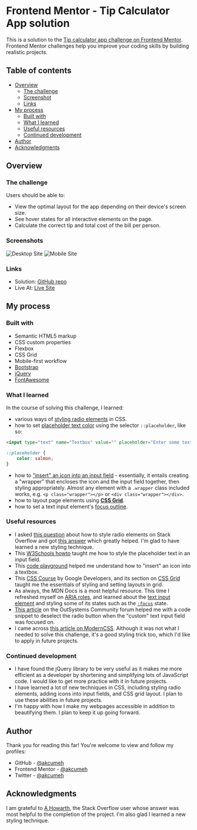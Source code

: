 # Frontend Mentor - Tip Calculator App solution

This is a solution to the [Tip calculator app challenge on Frontend Mentor](https://www.frontendmentor.io/challenges/tip-calculator-app-ugJNGbJUX). Frontend Mentor challenges help you improve your coding skills by building realistic projects.

## Table of contents

- [Overview](#overview)
  - [The challenge](#the-challenge)
  - [Screenshot](#screenshot)
  - [Links](#links)
- [My process](#my-process)
  - [Built with](#built-with)
  - [What I learned](#what-i-learned)
  - [Useful resources](#useful-resources)
  - [Continued development](#continued-development)
- [Author](#author)
- [Acknowledgments](#acknowledgments)

## Overview

### The challenge

Users should be able to:

- View the optimal layout for the app depending on their device's screen size.
- See hover states for all interactive elements on the page.
- Calculate the correct tip and total cost of the bill per person.

### Screenshots

![Desktop Site](screenshots/desktop-screenshot.jpg)
![Mobile Site](screenshots/mobile-screenshot.jpg)

### Links

- Solution: [GitHub repo](https://github.com/akcumeh/09-tip-calculator-app)
- Live At: [Live Site](https://akcumeh.github.io/09-tip-calculator-app)

## My process

### Built with

- Semantic HTML5 markup
- CSS custom properties
- Flexbox
- CSS Grid
- Mobile-first workflow
- [Bootstrap](https://getbootstrap.com/)
- [jQuery](https://jquery.com)
- [FontAwesome](https://fontawesome.com)

### What I learned

In the course of solving this challenge, I learned:
- various ways of [styling radio elements](#useful-resources) in CSS.
- how to set [placeholder text color](#useful-resources) using the selector ```::placeholder```, like so:

```html
<input type="text" name="Textbox" value="" placeholder="Enter some text">
```
```css
::placeholder {
    color: salmon;
}
```
- how to ["insert" an icon into an input field](#useful-resources) - essentially, it entails creating a "wrapper" that encloses the icon and the input field together, then styling appropriately. Almost any element with a ```.wrapper``` class included works, e.g. ```<p class="wrapper"></p>``` or ```<div class="wrapper"></div>```.
- how to layout page elements using [**CSS Grid**](https://web.dev/learn/css/grid/).
- how to set a text input element's [focus outline](https://developer.mozilla.org/en-US/docs/Web/CSS/:focus#focus_outline_none).

### Useful resources

- I asked [this question](https://stackoverflow.com/questions/73572206/how-to-style-an-html-radio-input-element-such-that-the-radio-button-is-absent) about how to style radio elements on Stack Overflow and got [this answer](https://stackoverflow.com/a/73573084/17497724) which greatly helped. I'm glad to have learned a new styling technique.
- This [W3Schools howto](https://www.w3schools.com/howto/howto_css_placeholder.asp) taught me how to style the placeholder text in an input field.
- This [code playground](https://www.tutorialbrain.com/editor_css/css_icons_inside_and_outside_input_text.html) helped me understand how to "insert" an icon into a textbox.
- This [CSS Course](https://web.dev/learn/css/) by Google Developers, and its section on [CSS Grid](https://web.dev/learn/css/grid/) taught me the essentials of styling and setting layouts in grid.
- As always, the MDN Docs is a most helpful resource. This time I refreshed myself on [ARIA roles](https://developer.mozilla.org/en-US/docs/Web/Accessibility/ARIA/Roles), and learned about the [text input element](https://developer.mozilla.org/en-US/docs/Web/HTML/Element/input/text) and styling some of its states such as the [```:focus```](https://developer.mozilla.org/en-US/docs/Web/CSS/:focus#focus_outline_none) state.
- [This article](https://www.outsystems.com/forums/discussion/61600/how-to-deselect-the-radio-on-click-of-selected-radio/) on the OutSystems Community forum helped me with a code snippet to deselect the radio button when the "custom" text input field was focused on.
- I came across [this article on ModernCSS](https://moderncss.dev/pure-css-custom-styled-radio-buttons/). Although it was not what I needed to solve this challenge, it's a good styling trick too, which I'd like to apply in future projects.

### Continued development

- I have found the jQuery library to be very useful as it makes me more efficient as a developer by shortening and simplifying lots of JavaScript code. I would like to get more practice with it in future projects.
- I have learned a lot of new techniques in CSS, including styling radio elements, adding icons into input fields, and CSS grid layout. I plan to use these abilities in future projects.
- I'm happy with how I make my webpages accessible in addition to beautifying them. I plan to keep it up going forward.

## Author

Thank you for reading this far! You're welcome to view and follow my profiles:

- GitHub - [@akcumeh](https://github.com/akcumeh)
- Frontend Mentor - [@akcumeh](https://www.frontendmentor.io/profile/akcumeh)
- Twitter - [@akcumeh](https://www.twitter.com/akcumeh)

## Acknowledgments

I am grateful to [A Howarth](https://stackoverflow.com/users/10867454/a-haworth), the Stack Overflow user whose answer was most helpful to the completion of the project. I'm also glad I learned a new styling technique.